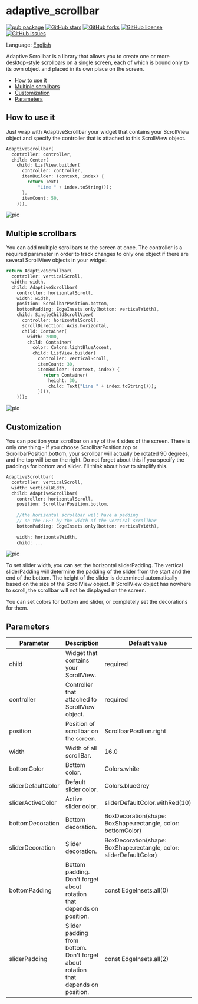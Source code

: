 # adaptive_scrollbar

[![pub package](https://img.shields.io/pub/v/adaptive_scrollbar.svg)](https://pub.dev/packages/adaptive_scrollbar) [![GitHub stars](https://img.shields.io/github/stars/rulila52/adaptive-scrollbar)](https://github.com/rulila52/adaptive-scrollbar/stargazers) [![GitHub forks](https://img.shields.io/github/forks/rulila52/adaptive-scrollbar)](https://github.com/rulila52/adaptive-scrollbar/network)  [![GitHub license](https://img.shields.io/github/license/rulila52/adaptive-scrollbar)](https://github.com/rulila52/adaptive-scrollbar/blob/main/LICENSE)  [![GitHub issues](https://img.shields.io/github/issues/rulila52/adaptive-scrollbar)](https://github.com/rulila52/adaptive-scrollbar/issues)

Language: [English](README.md)

Adaptive Scrollbar is a library that allows you to create one or more desktop-style 
scrollbars on a single screen, each of which is bound only to its own object 
and placed in its own place on the screen.

- [How to use it](#how-to-use-it)
- [Multiple scrollbars](#multiple-scrollbars)
- [Customization](#customization)
- [Parameters](#parameters)

## How to use it

Just wrap with AdaptiveScrollbar your widget that contains your ScrollView 
object and specify the controller that is attached to this ScrollView object.

```dart
AdaptiveScrollbar(
  controller: controller,
  child: Center(
    child: ListView.builder(
      controller: controller,
      itemBuilder: (context, index) { 
        return Text(
            "Line " + index.toString());
      },
      itemCount: 50,
    ))),
```

![pic](https://github.com/rulila52/adaptive-scrollbar/blob/main/pics/1.png)

## Multiple scrollbars

You can add multiple scrollbars to the screen at once. The controller 
is a required parameter in order to track changes to only one object 
if there are several ScrollView objects in your widget.

```dart
return AdaptiveScrollbar(
  controller: verticalScroll,
  width: width,
  child: AdaptiveScrollbar(
    controller: horizontalScroll,
    width: width,
    position: ScrollbarPosition.bottom,
    bottomPadding: EdgeInsets.only(bottom: verticalWidth),
    child: SingleChildScrollView(
      controller: horizontalScroll,
      scrollDirection: Axis.horizontal,
      child: Container(
        width: 2000,
        child: Container(
          color: Colors.lightBlueAccent,
          child: ListView.builder(
            controller: verticalScroll,
            itemCount: 30,
            itemBuilder: (context, index) {
              return Container(
                height: 30,
                child: Text("Line " + index.toString()));
            }))),
    )));
```

![pic](https://github.com/rulila52/adaptive-scrollbar/blob/main/pics/2.png)

## Customization

You can position your scrollbar on any of the 4 sides of the screen. 
There is only one thing - if you choose ScrollbarPosition.top or 
ScrollbarPosition.bottom, your scrollbar will actually be rotated 90 degrees, 
and the top will be on the right. Do not forget about this if you specify
the paddings for bottom and slider. I'll think about how to simplify this.

```dart
AdaptiveScrollbar(
  controller: verticalScroll,
  width: verticalWidth,
  child: AdaptiveScrollbar(
    controller: horizontalScroll,
    position: ScrollbarPosition.bottom,
    
    //the horizontal scrollbar will have a padding
    // on the LEFT by the width of the vertical scrollbar
    bottomPadding: EdgeInsets.only(bottom: verticalWidth),
    
    width: horizontalWidth,
    child: ...
```

![pic](https://github.com/rulila52/adaptive-scrollbar/blob/main/pics/3.png)

To set slider width, you can set the horizontal sliderPadding. 
The vertical sliderPadding will determine the padding of the slider 
from the start and the end of the bottom. The height of the slider 
is determined automatically based on the size of the ScrollView object. 
If ScrollView object has nowhere to scroll, the scrollbar will not be displayed 
on the screen.

You can set colors for bottom and slider, or completely set 
the decorations for them.

## Parameters

| Parameter                  | Description                                                                           | Default value                                                                                                                                                                         |
| -------------------------- | ------------------------------------------------------------------------------------- | ------------------------------------------------------------------------------------------------------------------------------------------------------------------------------------- |
| child                      | Widget that contains your ScrollView.                                                 | required                                                                                                                                                                              |
| controller                 | Controller that attached to ScrollView object.                                        | required                                                                                                                                                                              |       
| position                   | Position of scrollbar on the screen.                                                  | ScrollbarPosition.right                                                                                                                                                               |
| width                      | Width of all scrollBar.                                                               | 16.0                                                                                                                                                                                  |
| bottomColor                | Bottom color.                                                                         | Colors.white                                                                                                                                                                          |
| sliderDefaultColor         | Default slider color.                                                                 | Colors.blueGrey                                                                                                                                                                       |
| sliderActiveColor          | Active slider color.                                                                  | sliderDefaultColor.withRed(10)                                                                                                                                                        |
| bottomDecoration           | Bottom decoration.                                                                    | BoxDecoration(shape: BoxShape.rectangle, color: bottomColor)                                                                                                                          |
| sliderDecoration           | Slider decoration.                                                                    | BoxDecoration(shape: BoxShape.rectangle, color: sliderDefaultColor)                                                                                                                   |
| bottomPadding              | Bottom padding. Don't forget about rotation that depends on position.                 | const EdgeInsets.all(0)                                                                                                                                                               |
| sliderPadding              | Slider padding from bottom. Don't forget about rotation that depends on position.     | const EdgeInsets.all(2)                                                                                                                                                               |




